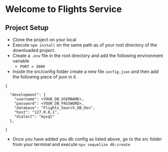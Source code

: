 # Welcome to Flights Service

## Project Setup
- Clone the project on your local
- Execute `npm install` on the same path as of your root directory of the downloaded project.
- Create a `.env` file in the root directory and add the following environment variable
    - `PORT = 3000`
- Inside the src/config folder create a new file `config.json` and then add the following piece of json in it.
```
{

  "development": {
    "username": <YOUR_DB_USERNAME>,
    "password": <YOUR_DB_PASSWORD>,
    "database": "Flights_Search_DB_Dev",
    "host": "127.0.0.1",
    "dialect": "mysql"
  },
  
}
```
- Once you have added you db config as listed above, go to the src folder from your terminal and execute `npx sequelize db:create`